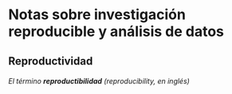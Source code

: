 # Notas sobre investigación reproducible y análisis de datos 
## Reproductividad
###### El término __reproductibilidad__ (_reproducibility_, en inglés)
